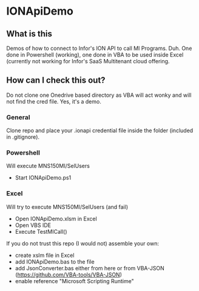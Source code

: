 # IONApiDemo
## What is this
Demos of how to connect to Infor's ION API to call MI Programs. Duh.
One done in Powershell (working), one done in VBA to be used inside Excel (currently not working for Infor's SaaS Multitenant cloud offering.

## How can I check this out?
Do not clone one Onedrive based directory as VBA will act wonky and will not find the cred file. Yes, it's a demo.
### General
Clone repo and place your .ionapi credential file inside the folder (included in .gitignore).
### Powershell
Will execute MNS150MI/SelUsers
- Start IONApiDemo.ps1
### Excel
Will try to execute MNS150MI/SelUsers (and fail)
- Open IONApiDemo.xlsm in Excel
- Open VBS IDE
- Execute TestMICall()

If you do not trust this repo (I would not) assemble your own:
- create xslm file in Excel
- add IONApiDemo.bas to the file
- add JsonConverter.bas either from here or from VBA-JSON (https://github.com/VBA-tools/VBA-JSON)
- enable reference "Microsoft Scripting Runtime"